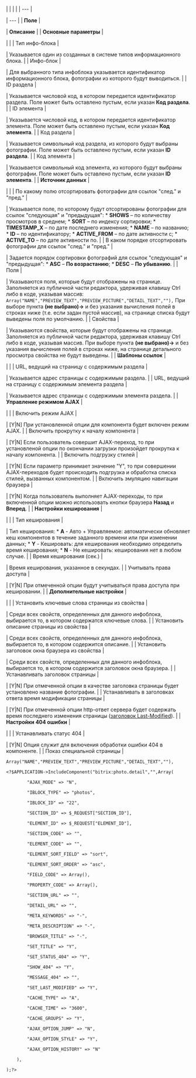 |  |  |  |
| --- |

| --- |
| **Поле** |

| **Описание** |
| **Основные параметры** |

| |
| Тип инфо-блока |

| Указывается один из созданных в системе типов информационного блока. |
| Инфо-блок |

| Для выбранного типа инфоблока указывается идентификатор информационного блока, фотографии из которого будут выводиться. |
| ID раздела |

| Указывается числовой код, в котором передается идентификатор раздела. Поле может быть оставлено пустым, если указан **Код раздела**. |
| ID элемента |

| Указывается числовой код, в котором передается идентификатор элемента. Поле может быть оставлено пустым, если указан **Код элемента**. |
| Код раздела |

| Указывается символьный код раздела, из которого будут выбраны фотографии. Поле может быть оставлено пустым, если указан **ID раздела**. |
| Код элемента |

| Указывается символьный код элемента, из которого будут выбраны фотографии. Поле может быть оставлено пустым, если указан **ID элемента**. |
| **Источник данных** |

| |
| По какому полю отсортировать фотографии для ссылок "след." и "пред." |

| Указывается поле, по которому будут отсортированы фотографии для ссылок "следующая" и "предыдущая":  * **SHOWS** – по количеству просмотров в среднем; * **SORT** – по индексу сортировки; * **TIMESTAMP\_X** – по дате последнего изменения; * **NAME** – по названию; * **ID** – по идентификатору; * **ACTIVE\_FROM** – по дате активности с; * **ACTIVE\_TO** – по дате активности по. |
| В каком порядке отсортировать фотографии для ссылок "след." и "пред." |

| Задается порядок сортировки фотографий для ссылок "следующая" и "предыдущая":  * **ASC** – **По возрастанию**; * **DESC** – **По убыванию**. |
| Поля |

| Указываются поля, которые будут отображены на странице. Заполняется из публичной части редактора, удерживая клавишу Ctrl либо в коде, указывая массив:  ``` Array("NAME","PREVIEW_TEXT","PREVIEW_PICTURE","DETAIL_TEXT",""), ```  При выборе пункта **(не выбрано)->** и без указания вычисления полей в строках ниже (т.е. если задан пустой массив), на странице списка будут выведены поля по умолчанию. |
| Свойства |

| Указываются свойства, которые будут отображены на странице. Заполняется из публичной части редактора, удерживая клавишу Ctrl либо в коде, указывая массив. При выборе пункта **(не выбрано)->** и без указания вычисления полей в строках ниже, на странице детального просмотра свойства не будут выведены. |
| **Шаблоны ссылок** |

| |
| URL, ведущий на страницу с содержимым раздела |

| Указывается адрес страницы с содержимым раздела. |
| URL, ведущий на страницу с содержимым элемента раздела |

| Указывается адрес страницы с содержимым элемента раздела. |
| **Управление режимом AJAX** |

| |
| Включить режим AJAX |

| [Y|N] При установленной опции для компонента будет включен режим AJAX. |
| Включить прокрутку к началу компонента |

| [Y|N] Если пользователь совершит AJAX-переход, то при установленой опции по окончании загрузки произойдет прокрутка к началу компонента. |
| Включить подгрузку стилей |

| [Y|N] Если параметр принимает значение "Y", то при совершении AJAX-переходов будет происходить подгрузка и обработка списка стилей, вызванных компонентом. |
| Включить эмуляцию навигации браузера |

| [Y|N] Когда пользователь выполняет AJAX-переходы, то при включенной опции можно использовать кнопки браузера **Назад** и **Вперед**. |
| **Настройки кеширования** |

| |
| Тип кеширования |

| Тип кеширования:  * **A** - Авто + Управляемое: автоматически обновляет кеш компонентов в течение заданного времени или при изменении данных; * **Y** - Кешировать: для кеширования необходимо определить время кеширования; * **N** - Не кешировать: кеширования нет в любом случае. |
| Время кеширования (сек.) |

| Время кеширования, указанное в секундах. |
| Учитывать права доступа |

| [Y|N] При отмеченной опции будут учитываться права доступа при кешировании. |
| **Дополнительные настройки** |

| |
| Установить ключевые слова страницы из свойства |

| Среди всех свойств, определенных для данного инфоблока, выбирается то, в котором содержатся ключевые слова. |
| Установить описание страницы из свойства |

| Среди всех свойств, определенных для данного инфоблока, выбирается то, в котором содержится описание. |
| Установить заголовок окна браузера из свойства |

| Среди всех свойств, определенных для данного инфоблока, выбирается то, в котором содержится заголовок окна браузера. |
| Устанавливать заголовок страницы |

| [Y|N] При отмеченной опции в качестве заголовка страницы будет установлено название фотографии. |
| Устанавливать в заголовках ответа время модификации страницы |

| [Y|N] При отмеченной опции http-ответ сервера будет содержать время последнего изменения страницы ([заголовок Last-Modified](http://last-modified.com/ru/if-modified-since.html)). |
| **Настройки 404 ошибки** |

| |
| Устанавливать статус 404 |

| [Y|N] Опция служит для включения обработки ошибки 404 в компоненте. |
| Показ специальной страницы |

``` Array("NAME","PREVIEW_TEXT","PREVIEW_PICTURE","DETAIL_TEXT",""), ```

```
<?$APPLICATION->IncludeComponent("bitrix:photo.detail","",Array(

		"AJAX_MODE" => "N",

		"IBLOCK_TYPE" => "photos",

		"IBLOCK_ID" => "22",

		"SECTION_ID" => $_REQUEST["SECTION_ID"],

		"ELEMENT_ID" => $_REQUEST["ELEMENT_ID"],

		"SECTION_CODE" => "",

		"ELEMENT_CODE" => "",

		"ELEMENT_SORT_FIELD" => "sort",

		"ELEMENT_SORT_ORDER" => "asc",

		"FIELD_CODE" => Array(),

		"PROPERTY_CODE" => Array(),

		"SECTION_URL" => "",

		"DETAIL_URL" => "",

		"META_KEYWORDS" => "-",

		"META_DESCRIPTION" => "-",

		"BROWSER_TITLE" => "-",

		"SET_TITLE" => "Y",

		"SET_STATUS_404" => "Y",

		"SHOW_404" => "Y",

		"MESSAGE_404" => "",

		"SET_LAST_MODIFIED" => "Y",

		"CACHE_TYPE" => "A",

		"CACHE_TIME" => "3600",

		"CACHE_GROUPS" => "Y",

		"AJAX_OPTION_JUMP" => "N",

		"AJAX_OPTION_STYLE" => "Y",

		"AJAX_OPTION_HISTORY" => "N"

	),

);?>


```
